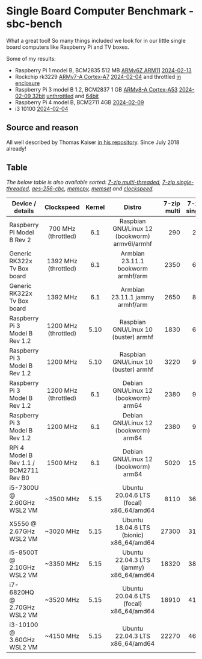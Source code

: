 # Single Board Computer Benchmark - sbc-bench

What a great tool! So many things included we look for in our little single board computers like Raspberry Pi and TV boxes.

Some of my results:

- Raspberry Pi 1 model B, BCM2835 512 MB [ARMv6Z ARM11](https://en.wikipedia.org/wiki/ARM11) [2024-02-13](https://sprunge.us/WWgaCH)
- Rockchip rk3229 [ARMv7-A Cortex-A7](https://en.wikipedia.org/wiki/ARM_Cortex-A7) [2024-02-04](https://sprunge.us/ABPd1y) and throttled [in enclosure](https://sprunge.us/RMd57e)
- Raspberry Pi 3 model B 1.2, BCM2837 1 GB [ARMv8-A Cortex-A53](https://en.wikipedia.org/wiki/ARM_Cortex-A53) [2024-02-09 32bit](https://sprunge.us/MjKNxl) [unthrottled](https://sprunge.us/6Vndme) and [64bit](https://sprunge.us/YVrDcI)
- Raspberry Pi 4 model B, BCM2711 4GB [2024-02-09](https://sprunge.us/9HpkrB)
- i3 10100 [2024-02-04](https://sprunge.us/0lOI8m)

## Source and reason

All well described by Thomas Kaiser [in his repository](https://github.com/ThomasKaiser/sbc-bench). Since July 2018 already!

## Table

*The below table is also available sorted: [7-zip multi-threaded](Sorted-Results.md#7-zip-mips-multi-threaded), [7-zip single-threaded](Sorted-Results.md#7-zip-mips-single-threaded), [aes-256-cbc](Sorted-Results.md#openssl-speed--elapsed--evp-aes-256-cbc), [memcpy](Sorted-Results.md#memcpy), [memset](Sorted-Results.md#memset) and [clockspeed](Sorted-Results.md#clockspeed).*

| Device / details               | Clockspeed           | Kernel |        Distro        |   7-zip multi | 7-zip single |     AES | memcpy | memset | kH/s |
| ------------------------------ | :------------------: | :----: | :------------------: | ------------: | -----------: | ------: | -----: | -----: | ---: |
| Raspberry Pi Model B Rev 2     |  700 MHz (throttled) |  6.1   | Raspbian GNU/Linux 12 (bookworm) armv6l/armhf | 290 | 293 | 11530 | 330 | 1350 | - |
| Generic RK322x Tv Box board    | 1392 MHz (throttled) |  6.1   | Armbian 23.11.1 bookworm armhf/arm   |  2350 |  655 |   26940 |    890 |  2920 | - |
| Generic RK322x Tv Box board    | 1392 MHz             |  6.1   | Armbian 23.11.1 jammy armhf/arm      |  2650 |  811 |   26920 |    500 |  2390 | - |
| Raspberry Pi 3 Model B Rev 1.2 | 1200 MHz (throttled) |  5.10  | Raspbian GNU/Linux 10 (buster) armhf |  1830 |  688 |   26430 |    810 |  1490 | - |
| Raspberry Pi 3 Model B Rev 1.2 | 1200 MHz             |  5.10  | Raspbian GNU/Linux 10 (buster) armhf |  3220 |  956 |   36550 |    960 |  1490 | - |
| Raspberry Pi 3 Model B Rev 1.2 | 1200 MHz (throttled) |  6.1   | Debian GNU/Linux 12 (bookworm) arm64 |  2380 |  913 |   39770 |   1140 |  1630 | - |
| Raspberry Pi 3 Model B Rev 1.2 | 1200 MHz             |  6.1   | Debian GNU/Linux 12 (bookworm) arm64 |  2380 |  914 |   39770 |   1180 |  1630 | - |
| RPi 4 Model B Rev 1.1 / BCM2711 Rev B0 | 1500 MHz     |  6.1   | Debian GNU/Linux 12 (bookworm) arm64 |  5020 | 1506 |   30200 |   2460 |  3150 | - |
| i5-7300U @ 2.60GHz WSL2 VM     | ~3500 MHz            |  5.15  | Ubuntu 20.04.6 LTS (focal) x86_64/amd64 |  8110 | 3639 | 954110 |  2050 |  2690 | - |
| X5550 @ 2.67GHz WSL2 VM        | ~3020 MHz            |  5.15  | Ubuntu 18.04.6 LTS (bionic) x86_64/amd64 | 27300 | 3157 | 214670 | 5420 |  8170 | - |
| i5-8500T @ 2.10GHz WSL2 VM     | ~3350 MHz            |  5.15  | Ubuntu 22.04.3 LTS (jammy) x86_64/amd64 | 18320 | 3820 | 903660 | 15050 | 26470 | - |
| i7-6820HQ @ 2.70GHz WSL2 VM    | ~3520 MHz            |  5.15  | Ubuntu 20.04.6 LTS (focal) x86_64/amd64 | 18910 | 4150 | 961680 | 13230 | 31510 | - |
| i3-10100 @ 3.60GHz WSL2 VM     | ~4150 MHz            |  5.15  | Ubuntu 22.04.3 LTS x86_64/amd64      | 22270 | 4658 | 1113290 |  14250 | 31430 | - |
